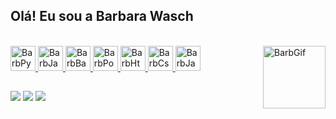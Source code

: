 ## Olá! Eu sou a Barbara Wasch

<div>
  <a href="https://github.com/BarbaraWasch">
</div>
<div style="display: inline_block"><br>
  <img aling="center" alt="BarbPyhton" heigth"30" width="40" src="https://cdn.jsdelivr.net/gh/devicons/devicon@latest/icons/python/python-original.svg" />
  <img aling="center" alt="BarbJava" heigth"30" width="40" src="https://cdn.jsdelivr.net/gh/devicons/devicon@latest/icons/java/java-original.svg" />
  <img aling="center" alt="BarbBash" heigth"30" width="40" src="https://cdn.jsdelivr.net/gh/devicons/devicon@latest/icons/bash/bash-original.svg" />
  <img aling="center" alt="BarbPowershell" heigth"30" width="40" src="https://cdn.jsdelivr.net/gh/devicons/devicon@latest/icons/powershell/powershell-original.svg" />
  <img aling="center" alt="BarbHtml" heigth"30" width="40" src="https://cdn.jsdelivr.net/gh/devicons/devicon@latest/icons/html5/html5-original.svg" />
  <img aling="center" alt="BarbCss" heigth"30" width="40" src="https://cdn.jsdelivr.net/gh/devicons/devicon@latest/icons/css3/css3-original.svg" />
  <img aling="center" alt="BarbJavaScript" heigth"30" width="40" src="https://cdn.jsdelivr.net/gh/devicons/devicon@latest/icons/javascript/javascript-original.svg"/>
  <img align="right" alt="BarbGif" heigth"100" width="100" src="https://i.picasion.com/pic92/84594bafe3fc84783df81c6860c9cf63.gif"/>
</div>

##

<div> 
  <a href = "mailto:barbiwasch@gmail.com"><img src="https://img.shields.io/badge/Gmail-D14836?style=for-the-badge&logo=gmail&logoColor=white"></a>
  <a href="https://www.linkedin.com//in/barbara-wasch-8716241a2/" target="_blank"><img src="https://img.shields.io/badge/-LinkedIn-%230077B5?style=for-the-badge&logo=linkedin&logoColor=white" target="_blank"></a>
  <a href="https://discord.gg/1006720319567974511" target="_blank"><img src="https://img.shields.io/badge/Discord-7289DA?style=for-the-badge&logo=discord&logoColor=white" target="_blank"></a> 
</div>
